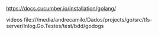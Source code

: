 https://docs.cucumber.io/installation/golang/


videos
    file:///media/andrecamilo/Dados/projects/go/src/tfs-server/Inlog.Go.Testes/test/bdd/godogs